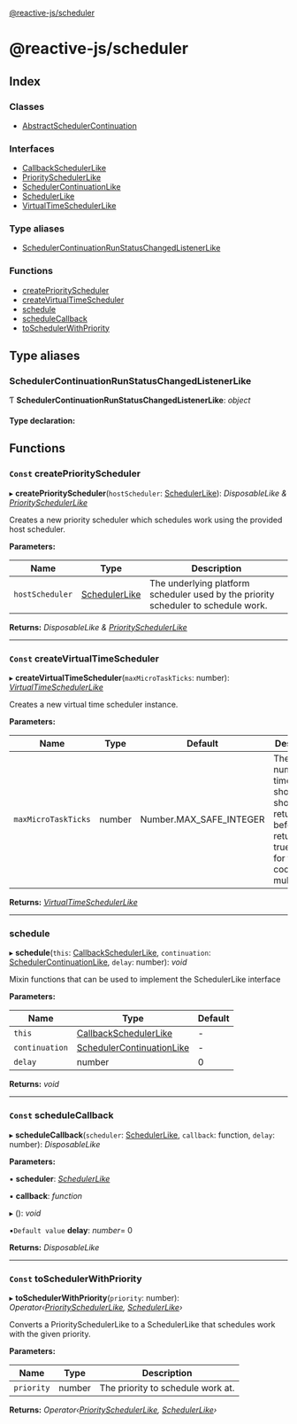 [@reactive-js/scheduler](README.md)

# @reactive-js/scheduler

## Index

### Classes

* [AbstractSchedulerContinuation](classes/abstractschedulercontinuation.md)

### Interfaces

* [CallbackSchedulerLike](interfaces/callbackschedulerlike.md)
* [PrioritySchedulerLike](interfaces/priorityschedulerlike.md)
* [SchedulerContinuationLike](interfaces/schedulercontinuationlike.md)
* [SchedulerLike](interfaces/schedulerlike.md)
* [VirtualTimeSchedulerLike](interfaces/virtualtimeschedulerlike.md)

### Type aliases

* [SchedulerContinuationRunStatusChangedListenerLike](README.md#schedulercontinuationrunstatuschangedlistenerlike)

### Functions

* [createPriorityScheduler](README.md#const-createpriorityscheduler)
* [createVirtualTimeScheduler](README.md#const-createvirtualtimescheduler)
* [schedule](README.md#schedule)
* [scheduleCallback](README.md#const-schedulecallback)
* [toSchedulerWithPriority](README.md#const-toschedulerwithpriority)

## Type aliases

###  SchedulerContinuationRunStatusChangedListenerLike

Ƭ **SchedulerContinuationRunStatusChangedListenerLike**: *object*

#### Type declaration:

## Functions

### `Const` createPriorityScheduler

▸ **createPriorityScheduler**(`hostScheduler`: [SchedulerLike](interfaces/schedulerlike.md)): *DisposableLike & [PrioritySchedulerLike](interfaces/priorityschedulerlike.md)*

Creates a new priority scheduler which schedules work using the provided
host scheduler.

**Parameters:**

Name | Type | Description |
------ | ------ | ------ |
`hostScheduler` | [SchedulerLike](interfaces/schedulerlike.md) | The underlying platform scheduler used by the priority scheduler to schedule work.  |

**Returns:** *DisposableLike & [PrioritySchedulerLike](interfaces/priorityschedulerlike.md)*

___

### `Const` createVirtualTimeScheduler

▸ **createVirtualTimeScheduler**(`maxMicroTaskTicks`: number): *[VirtualTimeSchedulerLike](interfaces/virtualtimeschedulerlike.md)*

Creates a new virtual time scheduler instance.

**Parameters:**

Name | Type | Default | Description |
------ | ------ | ------ | ------ |
`maxMicroTaskTicks` | number |  Number.MAX_SAFE_INTEGER | The max number of times shouldYield should return false before returning true. Useful for testing cooperative multitasking.  |

**Returns:** *[VirtualTimeSchedulerLike](interfaces/virtualtimeschedulerlike.md)*

___

###  schedule

▸ **schedule**(`this`: [CallbackSchedulerLike](interfaces/callbackschedulerlike.md), `continuation`: [SchedulerContinuationLike](interfaces/schedulercontinuationlike.md), `delay`: number): *void*

Mixin functions that can be used to implement the SchedulerLike interface

**Parameters:**

Name | Type | Default |
------ | ------ | ------ |
`this` | [CallbackSchedulerLike](interfaces/callbackschedulerlike.md) | - |
`continuation` | [SchedulerContinuationLike](interfaces/schedulercontinuationlike.md) | - |
`delay` | number | 0 |

**Returns:** *void*

___

### `Const` scheduleCallback

▸ **scheduleCallback**(`scheduler`: [SchedulerLike](interfaces/schedulerlike.md), `callback`: function, `delay`: number): *DisposableLike*

**Parameters:**

▪ **scheduler**: *[SchedulerLike](interfaces/schedulerlike.md)*

▪ **callback**: *function*

▸ (): *void*

▪`Default value`  **delay**: *number*= 0

**Returns:** *DisposableLike*

___

### `Const` toSchedulerWithPriority

▸ **toSchedulerWithPriority**(`priority`: number): *Operator‹[PrioritySchedulerLike](interfaces/priorityschedulerlike.md), [SchedulerLike](interfaces/schedulerlike.md)›*

Converts a PrioritySchedulerLike to a SchedulerLike that schedules work with the given priority.

**Parameters:**

Name | Type | Description |
------ | ------ | ------ |
`priority` | number | The priority to schedule work at.  |

**Returns:** *Operator‹[PrioritySchedulerLike](interfaces/priorityschedulerlike.md), [SchedulerLike](interfaces/schedulerlike.md)›*

